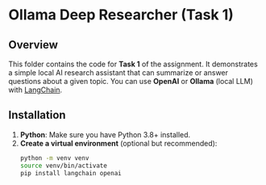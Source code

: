# Ollama Deep Researcher (Task 1)

## Overview
This folder contains the code for **Task 1** of the assignment. It demonstrates a simple local AI research assistant that can summarize or answer questions about a given topic. You can use **OpenAI** or **Ollama** (local LLM) with [LangChain](https://github.com/hwchase17/langchain).

## Installation
1. **Python**: Make sure you have Python 3.8+ installed.
2. **Create a virtual environment** (optional but recommended):
   ```bash
   python -m venv venv
   source venv/bin/activate
   pip install langchain openai
